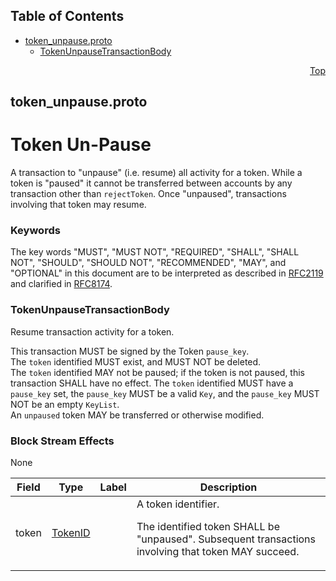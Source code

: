 ## Table of Contents

- [token_unpause.proto](#token_unpause-proto)
    - [TokenUnpauseTransactionBody](#proto-TokenUnpauseTransactionBody)
  



<a name="token_unpause-proto"></a>
<p align="right"><a href="#top">Top</a></p>

## token_unpause.proto
# Token Un-Pause
A transaction to "unpause" (i.e. resume) all activity for a token. While
a token is "paused" it cannot be transferred between accounts by any
transaction other than `rejectToken`. Once "unpaused", transactions involving
that token may resume.

### Keywords
The key words "MUST", "MUST NOT", "REQUIRED", "SHALL", "SHALL NOT",
"SHOULD", "SHOULD NOT", "RECOMMENDED", "MAY", and "OPTIONAL" in this
document are to be interpreted as described in
[RFC2119](https://www.ietf.org/rfc/rfc2119) and clarified in
[RFC8174](https://www.ietf.org/rfc/rfc8174).


<a name="proto-TokenUnpauseTransactionBody"></a>

### TokenUnpauseTransactionBody
Resume transaction activity for a token.

This transaction MUST be signed by the Token `pause_key`.<br/>
The `token` identified MUST exist, and MUST NOT be deleted.<br/>
The `token` identified MAY not be paused; if the token is not paused,
this transaction SHALL have no effect.
The `token` identified MUST have a `pause_key` set, the `pause_key` MUST be
a valid `Key`, and the `pause_key` MUST NOT be an empty `KeyList`.<br/>
An `unpaused` token MAY be transferred or otherwise modified.

### Block Stream Effects
None


| Field | Type | Label | Description |
| ----- | ---- | ----- | ----------- |
| token | [TokenID](#proto-TokenID) |  | A token identifier. <p> The identified token SHALL be "unpaused". Subsequent transactions involving that token MAY succeed. |





 <!-- end messages -->

 <!-- end enums -->

 <!-- end HasExtensions -->

 <!-- end services -->



